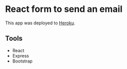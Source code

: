 # React form to send an email

This app was deployed to [Heroku](https://afternoon-shore-72034.herokuapp.com).

## Tools
* React
* Express
* Bootstrap
